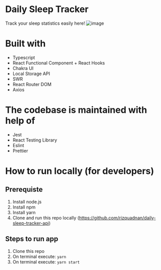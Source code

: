 # Daily Sleep Tracker
Track your sleep statistics easily here!
![image](https://user-images.githubusercontent.com/52435643/212468269-27bec768-98ee-4cc7-86e8-afc7b4951c28.png)

# Built with
- Typescript
- React Functional Component + React Hooks
- Chakra UI
- Local Storage API
- SWR
- React Router DOM
- Axios

# The codebase is maintained with help of
- Jest
- React Testing Library
- Eslint
- Prettier

# How to run locally (for developers)
## Prerequiste
1. Install node.js
2. Install npm
3. Install yarn
4. Clone and run this repo locally (https://github.com/rizquadnan/daily-sleep-tracker-api)

## Steps to run app
1. Clone this repo
2. On terminal execute: `yarn`
3. On terminal execute: `yarn start`
